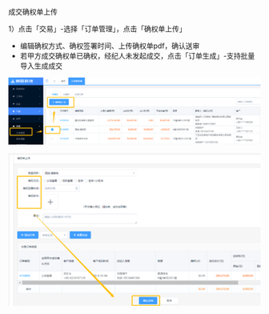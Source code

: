 成交确权单上传

1）点击「交易」-选择「订单管理」，点击「确权单上传」

* 编辑确权方式、确权签署时间、上传确权单pdf，确认送审
* 若甲方成交确权单已确权，经纪人未发起成交，点击「订单生成」-支持批量导入生成成交

![](/1/确权单)

![](/2/确权2)

